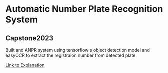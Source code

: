 # Automatic Number Plate Recognition System 
## Capstone2023

Built and ANPR system using tensorflow's object detection model and easyOCR to extract the registraion number from detected plate. 

[Link to Explanation](https://youtu.be/1WqFvVtlTRk)
